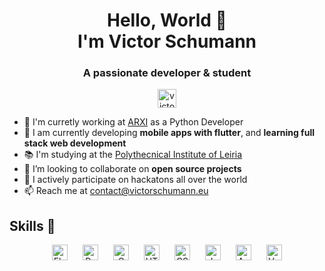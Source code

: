 <h1 align="center">Hello, World 👋 <br> I'm Victor Schumann</h1>
<h3 align="center">A passionate developer & student</h3>
<p align="center">
<a href="https://linkedin.com/in/victor-schumann" target="blank"><img align="center" src="https://img.shields.io/badge/LinkedIn-0A66C2?style=for-the-badge&logo=LinkedIn&logoColor=white" alt="victor-schumann" height="30" width="auto"/></a>
</p>  

- 🔭 I'm curretly working at [ARXI](https://www.arxi.pt/en_US/) as a Python Developer
- 🤳 I am currently developing **mobile apps with flutter**, and **learning full stack web development**
- 📚 I'm studying at the [Polythecnical Institute of Leiria](ipleiria.pt)
- 👯 I’m looking to collaborate on **open source projects**
- 👾 I actively participate on hackatons all over the world
- 📫 Reach me at [contact@victorschumann.eu](mailto:contact@victorschumann.eu)

<p align="center">

## Skills 🚀
<p align="center">
    <img align="center" src="https://img.shields.io/badge/Flutter-02569B?style=for-the-badge&logo=Flutter&logoColor=white" alt="Flutter Badge" height="25" width="auto" hspace="10"/>
    <img align="center" src="https://img.shields.io/badge/Python-2B2728?style=for-the-badge&logo=Python&logoColor=white" alt="Python Badge" height="25" width="auto" hspace="10"/>
    <img align="center" src="https://img.shields.io/badge/C_Programming-A8B9CC?style=for-the-badge&logo=C&logoColor=black" alt="C badge" height="25" width="auto" hspace="10"/>
    <img align="center" src="https://img.shields.io/badge/HTML5-E34F26?style=for-the-badge&logo=html5&logoColor=white" alt="HTML5 Badge" height="25" width="auto" hspace="10"/>
    <img align="center" src="https://img.shields.io/badge/CSS3-1572B6?style=for-the-badge&logo=css3&logoColor=white" alt="CSS3 Badge" height="25" width="auto" hspace="10"/>
    <img align="center" src="https://img.shields.io/badge/JavaScript-F7DF1E?style=for-the-badge&logo=javascript&logoColor=black" alt="Javascript Badge" height="25" width="auto" hspace="10"/>
    <img align="center" src="https://img.shields.io/badge/angular-%23DD0031.svg?style=for-the-badge&logo=angular&logoColor=white" alt="Angular Badge" height="25" width="auto" hspace="10"/>
    <img align="center" src="https://img.shields.io/badge/Vue.js-4FC08D?style=for-the-badge&logo=Vue.js&logoColor=white" alt="Vue Badge" height="25" width="auto" hspace="10"/>
</p>

<!--
<div align="center">

[![GitHub Streak](https://github-readme-streak-stats.herokuapp.com?user=victor-schumann&theme=dark&hide_border=true&date_format=M%20j%5B%2C%20Y%5D)](https://git.io/streak-stats) 

![Anurag's GitHub stats](https://github-readme-stats.vercel.app/api?username=victor-schumann&theme=dark&show_icons=true&hide_border=true)

[![Top Langs](https://github-readme-stats.vercel.app/api/top-langs/?username=victor-schumann&langs_count=5&theme=dark&show_icons=true&hide_border=true)](https://github.com/anuraghazra/github-readme-stats)

</div>
-->


<!-- Consider adding the following elements:

//<p align="center"><a href="https://ko-fi.com/victorschumann"> <img src="https://cdn.ko-fi.com/cdn/kofi3.png?v=3" height="50" width="210" alt="victor-schumann" /></a></p>

## Skills 🚀

![](https://img.shields.io/badge/HTML5-E34F26?style=for-the-badge&logo=html5&logoColor=white)
![](https://img.shields.io/badge/CSS3-1572B6?style=for-the-badge&logo=css3&logoColor=white)
![](https://img.shields.io/badge/JavaScript-F7DF1E?style=for-the-badge&logo=javascript&logoColor=black)
![](https://img.shields.io/badge/angular-%23DD0031.svg?style=for-the-badge&logo=angular&logoColor=white)
![](https://img.shields.io/badge/Python-3776AB?style=for-the-badge&logo=Python&logoColor=white)

![](https://img.shields.io/badge/Sass-CC6699?style=for-the-badge&logo=sass&logoColor=white)
![](https://img.shields.io/badge/React-20232A?style=for-the-badge&logo=react&logoColor=61DAFB)
![](https://img.shields.io/badge/Styled%20Components-d06ebe?style=for-the-badge&logo=styled-components&logoColor=white)

![](https://img.shields.io/badge/Typescript-2f74c0?style=for-the-badge&logo=typescript&logoColor=white)
![](https://img.shields.io/badge/Node.js-43853D?style=for-the-badge&logo=node.js&logoColor=white)
![](https://img.shields.io/badge/Express.js-404D59?style=for-the-badge)
![](https://img.shields.io/badge/MongoDB-4EA94B?style=for-the-badge&logo=mongodb&logoColor=white)
![](https://img.shields.io/badge/Cypress-1f2937?style=for-the-badge&logo=cypress&logoColor=white)
![](https://img.shields.io/badge/Jest-944058?style=for-the-badge&logo=jest&logoColor=white)
-->
